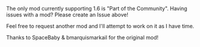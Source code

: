 The only mod currently supporting 1.6 is "Part of the Community".
Having issues with a mod? Please create an Issue above!


Feel free to request another mod and I'll attempt to work on it as I have time.


Thanks to SpaceBaby &  bmarquismarkail for the original mod!
